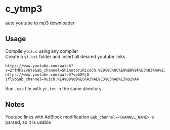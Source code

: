 # c_ytmp3
auto youtube to mp3 downloader

## Usage  
Compile `ytdl.c` using any compiler  
Create a `yt.txt` folder and insert all desired youtube links  
```
https://www.youtube.com/watch?v=2rtMFs2v6Ys&ab_channel=ShimotoriRicoCh.%E9%9C%9C%E9%B8%9F%E3%83%AA%E3%82%B3
https://www.youtube.com/watch?v=A89jD-Ifl9o&ab_channel=RuiCh.%E4%B8%89%E6%A3%AE%E3%83%AB%E3%82%A4

```
Run `.exe` file with `yt.txt` in the same directory  

## Notes  
Youtube links with AdBlock modification `&ab_channel=<CHANNEL_NAME>` is parsed, so it is usable
